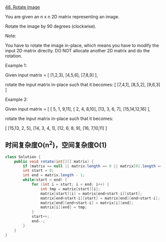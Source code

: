 [48. Rotate Image](https://leetcode.com/problems/rotate-image/)

You are given an n x n 2D matrix representing an image.

Rotate the image by 90 degrees (clockwise).

Note:

You have to rotate the image in-place, which means you have to modify the input 2D matrix directly. DO NOT allocate another 2D matrix and do the rotation.

Example 1:

Given input matrix =
[
  [1,2,3],
  [4,5,6],
  [7,8,9]
],

rotate the input matrix in-place such that it becomes:
[
  [7,4,1],
  [8,5,2],
  [9,6,3]
]

Example 2:

Given input matrix =
[
  [ 5, 1, 9,11],
  [ 2, 4, 8,10],
  [13, 3, 6, 7],
  [15,14,12,16]
],

rotate the input matrix in-place such that it becomes:

[
  [15,13, 2, 5],
  [14, 3, 4, 1],
  [12, 6, 8, 9],
  [16, 7,10,11]
]

## 时间复杂度O(n<sup>2</sup>)，空间复杂度O(1)
```java
class Solution {
    public void rotate(int[][] matrix) {
        if (matrix == null || matrix.length == 0 || matrix[0].length == 0) return;
        int start = 0;
        int end = matrix.length - 1;
        while(start < end) {
            for (int i = start; i < end; i++) {
                int tmp = matrix[start][i];
                matrix[start][i] = matrix[end+start-i][start];
                matrix[end+start-i][start] = matrix[end][end+start-i];
                matrix[end][end+start-i] = matrix[i][end];
                matrix[i][end] = tmp;
            }
            start++;
            end--;
        }
    }
}
```
